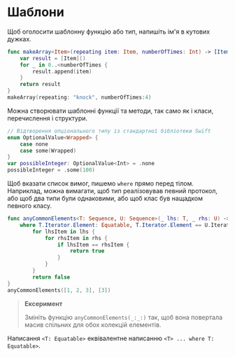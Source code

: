 # Шаблони

Щоб оголосити шаблонну функцію або тип, напишіть ім'я в кутових дужках.

```swift
func makeArray<Item>(repeating item: Item, numberOfTimes: Int) -> [Item] {
    var result = [Item]()
    for _ in 0..<numberOfTimes {
        result.append(item)
    }
    return result
}
makeArray(repeating: "knock", numberOfTimes:4)
```

Можна створювати шаблонні функції та методи, так само як і класи, перечислення і структури.

```swift
// Відтворення опціонального типу із стандартної бібліотеки Swift
enum OptionalValue<Wrapped> {
    case none
    case some(Wrapped)
}
var possibleInteger: OptionalValue<Int> = .none
possibleInteger = .some(100)
```

Щоб вказати список вимог, пишемо `where` прямо перед тілом. Наприклад, можна вимагати, щоб тип реалізовував певний протокол, або щоб два типи були однаковими, або щоб клас був нащадком певного класу.

```swift
func anyCommonElements<T: Sequence, U: Sequence>(_ lhs: T, _ rhs: U) -> Bool
    where T.Iterator.Element: Equatable, T.Iterator.Element == U.Iterator.Element {
        for lhsItem in lhs {
            for rhsItem in rhs {
                if lhsItem == rhsItem {
                    return true
                }
            }
        }
        return false
}
anyCommonElements([1, 2, 3], [3])
```

> **Ексеримент**
>
> Змініть функцію `anyCommonElements(_:_:)` так, щоб вона повертала масив спільних для обох колекцій елементів.

Написання `<T: Equatable>` еквівалентне написанню `<T> ... where T: Equatable>`.

